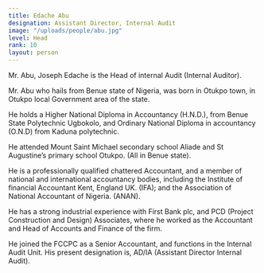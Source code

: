 ```yaml
---
title: Edache Abu
designation: Assistant Director, Internal Audit
image: "/uploads/people/abu.jpg"
level: Head
rank: 10
layout: person
---
```


Mr. Abu, Joseph Edache is the Head of internal Audit (Internal Auditor).

Mr. Abu who hails from Benue state of Nigeria, was born in Otukpo town, in Otukpo local Government area of the state.

He holds a Higher National Diploma in Accountancy (H.N.D.), from Benue State Polytechnic Ugbokolo, and Ordinary National Diploma in accountancy (O.N.D) from Kaduna polytechnic.

He attended Mount Saint Michael secondary school Aliade and St Augustine’s primary school Otukpo. (All in Benue state).

He is a professionally qualified chattered Accountant, and a member of national and international accountancy bodies, including the Institute of financial Accountant Kent, England UK. (IFA); and the Association of National Accountant of Nigeria. (ANAN).

He has a strong industrial experience with First Bank plc, and PCD (Project Construction and Design) Associates, where he worked as the Accountant and Head of Accounts and Finance of the firm.

He joined the FCCPC as a Senior Accountant, and functions in the Internal Audit Unit. His present designation is, AD/IA (Assistant Director Internal Audit). 
